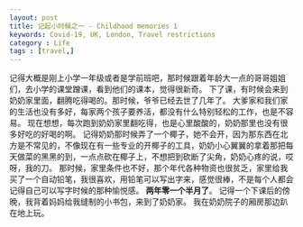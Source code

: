 ```yaml
---
layout: post
title: 记起小时候之一 - Childhood memories 1
keywords: Covid-19, UK, London, Travel restrictions
category : Life
tags : [travel,]
---
```



记得大概是刚上小学一年级或者是学前班吧，那时候跟着年龄大一点的哥哥姐姐们，去小学的课堂蹭课，看到他们的课本，觉得很新奇。
下了课，有时候会来到奶奶家里面，翻腾吃得喝的。那时候，爷爷已经去世了几年了。
大爹家和我们家的生活也没有多好，每家两个孩子要养活，都没有什么特别轻松的工作，也是不容易。
现在想想，每次跑到奶奶家里翻吃得，也是心里酸酸的，奶奶那里也没有很多好吃的好喝的啊。
记得奶奶那时候弄了一个椰子，她不会开，因为那东西在北方是不常见的，不像现在有一些专业的开椰子的工具，奶奶小心翼翼的拿着那把每天做菜的黑黑的到，一点点砍在椰子上，不想把到砍断了尖角，奶奶心疼的说，哎呀，我的刀。
那时候，家里条件也不好，那个年代各种物资也很贫乏，家里给我买了一个自动铅笔，我很喜欢，用铅笔可以写出字来，感觉很棒，不是每个人都会记得自己可以写字时候的那种愉悦感。 **两年零一个半月了**。
记得一个下课后的傍晚，我背着妈妈给我缝制的小书包，来到了奶奶家。
我在奶奶院子的厢房那边趴在地上玩。







